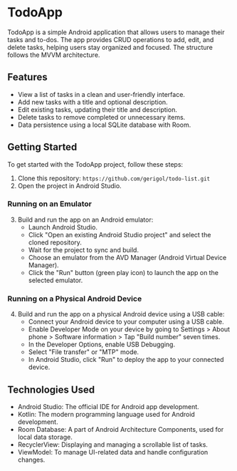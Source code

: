 # TodoApp

TodoApp is a simple Android application that allows users to manage their tasks and to-dos. The app provides CRUD operations to add, edit, and delete tasks, helping users stay organized and focused.
The structure follows the MVVM architecture.

## Features

- View a list of tasks in a clean and user-friendly interface.
- Add new tasks with a title and optional description.
- Edit existing tasks, updating their title and description.
- Delete tasks to remove completed or unnecessary items.
- Data persistence using a local SQLite database with Room.


## Getting Started

To get started with the TodoApp project, follow these steps:

1. Clone this repository: `https://github.com/gerigol/todo-list.git`
2. Open the project in Android Studio.

### Running on an Emulator

3. Build and run the app on an Android emulator:
   - Launch Android Studio.
   - Click "Open an existing Android Studio project" and select the cloned repository.
   - Wait for the project to sync and build.
   - Choose an emulator from the AVD Manager (Android Virtual Device Manager).
   - Click the "Run" button (green play icon) to launch the app on the selected emulator.

### Running on a Physical Android Device

4. Build and run the app on a physical Android device using a USB cable:
   - Connect your Android device to your computer using a USB cable.
   - Enable Developer Mode on your device by going to Settings > About phone > Software information > Tap "Build number" seven times.
   - In the Developer Options, enable USB Debugging.
   - Select "File transfer" or "MTP" mode.
   - In Android Studio, click "Run" to deploy the app to your connected device.

## Technologies Used

- Android Studio: The official IDE for Android app development.
- Kotlin: The modern programming language used for Android development.
- Room Database: A part of Android Architecture Components, used for local data storage.
- RecyclerView: Displaying and managing a scrollable list of tasks.
- ViewModel: To manage UI-related data and handle configuration changes.
